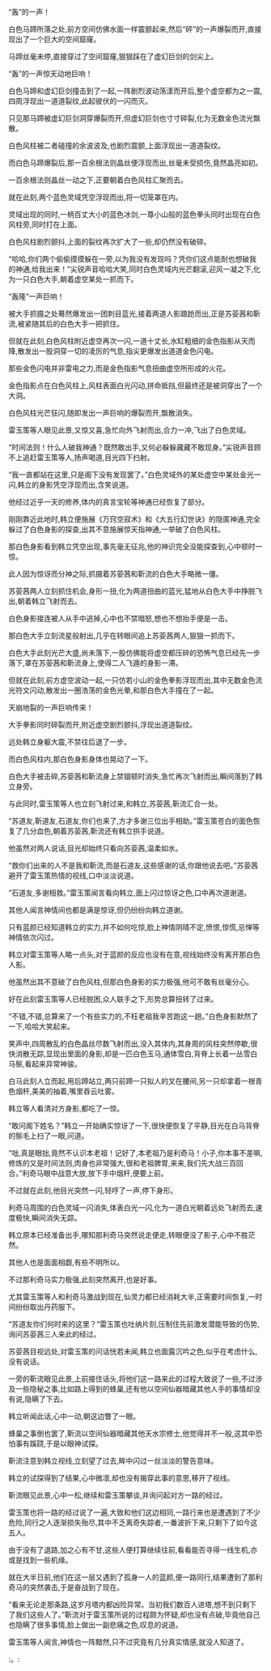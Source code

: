 
“轰”的一声！

白色马蹄所落之处,前方空间仿佛水面一样震颤起来,然后“砰”的一声爆裂而开,直接现出了一个巨大的空间窟窿。

马蹄丝毫未停,直接穿过了空间窟窿,狠狠踩在了虚幻巨剑的剑尖上。

“轰”的一声惊天动地巨响！

白色马蹄和虚幻巨剑撞击到了一起,一阵剧烈波动荡漾而开后,整个虚空都为之一震,四周浮现出一道道裂纹,此起彼伏的一闪而灭。

只见那马蹄被虚幻巨剑洞穿爆裂而开,但虚幻巨剑也寸寸碎裂,化为无数金色流光飘散。

白色风柱被二者碰撞的余波波及,也剧烈震颤,上面浮现出一道道裂纹。

而白色马蹄爆裂后,那一百余根法则晶丝便浮现而出,丝毫未受损伤,竟然晶亮如初。

一百余根法则晶丝一动之下,正要朝着白色风柱汇聚而去。

就在此刻,两个蓝色灵域凭空浮现而出,将一切笼罩在内。

灵域出现的同时,一柄百丈大小的蓝色冰剑,一尊小山般的蓝色拳头同时出现在白色风柱旁,同时打在上面。

白色风柱剧烈颤抖,上面的裂纹再次扩大了一些,却仍然没有破碎。

“哈哈,你们两个偷偷摸摸躲在一旁,以为我没有发现吗？凭你们这点能耐也想破我的神通,给我出来！”尖锐声音哈哈大笑,同时白色灵域内光芒翻滚,迎风一凝之下,化为一只白色大手,朝着虚空某处一抓而下。

“轰隆”一声巨响！

被大手抓摄之处蓦然爆发出一团刺目蓝光,接着两道人影踉跄而出,正是苏荌茜和靳流,被紧随其后的白色大手一把抓住。

但就在此刻,白色风柱附近虚空再次一闪,一道十丈长,水缸粗细的金色指影从天而降,散发出一股洞穿一切的凌厉的气息,指尖更爆发出道道金色闪电。

那些金色闪电并非雷电之力,而是金色指影气息扭曲虚空所形成的火花。

金色指影点在白色风柱上,风柱表面白光闪动,拼命抵挡,但最终还是被洞穿出了一个大洞。

白色风柱光芒狂闪,随即发出一声巨响的爆裂而开,飘散消失。

雷玉策等人眼见此景,又惊又喜,急忙向外飞射而出,合力一冲,飞出了白色灵域。

“时间法则！什么人破我神通？既然敢出手,又何必躲躲藏藏不敢现身。”尖锐声音顾不上追赶雷玉策等人,扬声喝道,目光四下扫射。

“我一直都站在这里,只是阁下没有发现罢了。”白色灵域外的某处虚空中某处金光一闪,韩立的身影凭空浮现而出,含笑说道。

他经过近乎一天的修养,体内的真言宝轮等神通已经恢复了部分。

刚刚靠近此地时,韩立便施展《万窍空寂术》和《大五行幻世诀》的隐匿神通,完全躲过了白色身影的探查,出其不意施展惊天指神通,一举破了白色风柱。

那白色身影看到韩立凭空出现,事先毫无征兆,他的神识完全没能探查到,心中顿时一惊。

此人因为惊讶而分神之际,抓摄着苏荌茜和靳流的白色大手略微一僵。

苏荌茜两人立刻抓住机会,身形一扭,化为两道扭曲的蓝光,猛地从白色大手中挣脱飞出,朝着韩立飞射而去。

白色身影接连被人从手中逃掉,心中也不禁暗怒,想也不想抬手便是一击。

那白色大手立刻流星般射出,几乎在转眼间追上苏荌茜两人,狠狠一抓而下。

白色大手此刻光芒大盛,尚未落下,一股仿佛能将虚空都压碎的恐怖气息已经先一步落下,罩在苏荌茜和靳流身上,使得二人飞遁的身影一滞。

但就在此刻,前方虚空波动一起,一只仿若小山的金色拳影浮现而出,其中无数金色流光符文闪动,散发出一圈浩荡的金色光晕,和那白色大手撞在了一起。

天崩地裂的一声巨响传来！

大手拳影同时碎裂而开,附近虚空剧烈颤抖,浮现出道道裂纹。

远处韩立身躯大震,不禁往后退了一步。

而白色风柱内,那白色身影身体也晃动了一下。

白色大手被击碎,苏荌茜和靳流身上禁锢顿时消失,急忙再次飞射而出,瞬间落到了韩立身旁。

与此同时,雷玉策等人也立刻飞射过来,和韩立,苏荌茜,靳流汇合一处。

“苏道友,靳道友,石道友,你们也来了,方才多谢三位出手相助。”雷玉策苍白的面色恢复了几分血色,朝着苏荌茜,靳流还有韩立拱手说道。

他虽然对两人说话,目光却始终只看向苏荌茜,温柔如水。

“救你们出来的人不是我和靳流,而是石道友,这些感谢的话,你跟他说去吧。”苏荌茜避开了雷玉策热情的视线,口中淡淡说道。

“石道友,多谢相救。”雷玉策闻言看向韩立,面上闪过惊讶之色,口中再次道谢道。

其他人闻言神情间也都是满是惊讶,但仍纷纷向韩立道谢。

只有蓝颜已经知道韩立的实力,并不如何吃惊,脸上神情阴晴不定,愤恨,惊慌,忌惮等神情依次闪过。

韩立对雷玉策等人略一点头,对于蓝颜的反应也没有在意,视线始终没有离开那白色人影。

他虽然出其不意破了白色风柱,但那白色身影的实力极强,他可不敢有丝毫分心。

好在此刻雷玉策等人已经脱困,众人联手之下,形势总算扭转了过来。

“不错,不错,总算来了一个有些实力的,不枉老祖我辛苦跑这一趟。”白色身影默然了一下,哈哈大笑起来。

笑声中,四周散乱的白色晶丝尽数飞射而出,没入其体内,其身周的风柱突然停歇,很快消散无踪,显现出里面的身影,却是一匹白色玉马,通体雪白,背脊上长着一丛雪白马鬃,看起来异常神骏。

白马此刻人立而起,用后蹄站立,两只前蹄一只拟人的叉在腰间,另一只却拿着一根青色烟杆,美美的抽着,嘴里吞云吐雾。

韩立等人看清对方身影,都吃了一惊。

“敢问阁下姓名？”韩立一开始确实惊讶了一下,很快便恢复了平静,目光在白马背脊的鬃毛上扫了一眼,问道。

“咄,真是眼拙,竟然不认识本老祖！记好了,本老祖乃是利奇马！小子,你本事不差嘛,修炼的又是时间法则,肉身也非常强大,很和老祖脾胃,来来,我们先大战三百回合。”利奇马眼中战意大放,放下手中烟杆,便要上前。

不过就在此刻,他目光突然一闪,轻哼了一声,停下身形。

利奇马周围的白色灵域一闪消失,体表白光一闪,化为一道白光朝着远处飞射而去,速度极快,瞬间消失无踪。

韩立原本已经准备出手,哪知那利奇马突然说走便走,转眼便没了影子,心中不胜茫然。

其他人也是面面相觑,有些不明所以。

不过那利奇马实力极强,此刻突然离开,也是好事。

尤其雷玉策等人和利奇马激战到现在,仙灵力都已经消耗大半,正需要时间恢复,一时间纷纷取出丹药服下。

“苏道友你们何时来的这里？”雷玉策也吐纳片刻,压制住先前激发潜能导致的伤势,询问苏荌茜三人来此的经过。

苏荌茜目视远处,对雷玉策的问话恍若未闻,韩立也面露沉吟之色,似乎在考虑什么,没有说话。

一旁的靳流眼见此景,上前接住话头,将他们这一路来此的过程大致说了一些,不过涉及一些隐秘之事,比如路上得到的蜂巢,还有他以空间仙器暗藏其他人手的事情却没有说,隐瞒了下去。

韩立听闻此话,心中一动,朝这边瞥了一眼。

蜂巢之事倒也罢了,靳流以空间仙器暗藏其他天水宗修士,他觉得并不一般,这其中恐怕事有蹊跷,于是以眼神试探。

靳流注意到韩立视线,立刻望了过去,眸中闪过一丝淡淡的警告意味。

韩立的试探得到了结果,心中微凛,却也没有揭穿此事的意思,移开了视线。

靳流眼见此景,心中一松,继续和雷玉策攀谈,并询问起对方一路的经过。

雷玉策也将一路的经过说了一遍,大致和他们这边相同,一路行来也是遭遇到了不少危险,同行之人逐渐损失殆尽,其中不乏离奇失踪者,一番波折下来,只剩下了如今这五人。

由于没有了退路,加之心有不甘,这些人便打算继续往前,看看能否寻得一线生机,亦或是找到一些机缘。

就在大半日前,他们在这一层又遇到了孤身一人的蓝颜,便一路同行,结果遭到了那利奇马的突然袭击,于是奋战到了现在。

“看来无论走那条路,这岁月塔内都凶险异常。当初我们数百人进塔,想不到只剩下了我们这些人了。”靳流对于雷玉策所说的过程颇为怀疑,却也没有点破,毕竟他自己也隐瞒了很多事情,脸上做出一副悲痛之色,叹息的说道。

雷玉策等人闻言,神情也一阵黯然,只不过究竟有几分真实情感,就没人知道了。

:。: